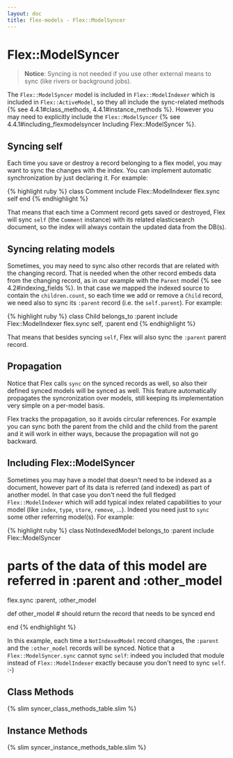 ```yaml
---
layout: doc
title: flex-models - Flex::ModelSyncer
---
```


# Flex::ModelSyncer

> __Notice__: Syncing is not needed if you use other external means to sync (like rivers or background jobs).


The `Flex::ModelSyncer` model is included in `Flex::ModelIndexer` which is included in `Flex::ActiveModel`, so they all include the sync-related methods {% see 4.4.1#class_methods, 4.4.1#instance_methods %}. However you may need to explicitly include the `Flex::ModelSyncer` {% see 4.4.1#including_flexmodelsyncer Including Flex::ModelSyncer %}.

## Syncing self

Each time you save or destroy a record belonging to a flex model, you may want to sync the changes with the index. You can implement automatic synchronization by just declaring it. For example:

{% highlight ruby %}
class Comment
  include Flex::ModelIndexer
  flex.sync self
end
{% endhighlight %}

That means that each time a Comment record gets saved or destroyed, Flex will sync `self` (the `Comment` instance) with its related elasticsearch document, so the index will always contain the updated data from the DB(s).

## Syncing relating models

Sometimes, you may need to sync also other records that are related with the changing record. That is needed when the other record embeds data from the changing record, as in our example with the `Parent` model {% see 4.2#indexing_fields %}. In that case we mapped the indexed source to contain the `children.count`, so each time we add or remove a `Child` record, we need also to sync its `:parent` record (i.e. the `self.parent`). For example:

{% highlight ruby %}
class Child
  belongs_to :parent
  include Flex::ModelIndexer
  flex.sync self, :parent
end
{% endhighlight %}

That means that besides syncing `self`, Flex will also sync the `:parent` parent record.

## Propagation

Notice that Flex calls `sync` on the synced records as well, so also their defined synced models will be synced as well. This feature automatically propagates the syncronization over models, still keeping its implementation very simple on a per-model basis.

Flex tracks the propagation, so it avoids circular references. For example you can sync both the parent from the child and the child from the parent and it will work in either ways, because the propagation will not go backward.


## Including Flex::ModelSyncer

Sometimes you may have a model that doesn't need to be indexed as a document, however part of its data is referred (and indexed) as part of another model. In that case you don't need the full fledged `Flex::ModelIndexer` which will add typical index related capabilities to your model (like `index`, `type`, `store`, `remove`, ...). Indeed you need just to `sync` some other referring model(s). For example:

{% highlight ruby %}
class NotIndexedModel
  belongs_to :parent
  include Flex::ModelSyncer
  # parts of the data of this model are referred in :parent and :other_model
  flex.sync :parent, :other_model

  def other_model
    # should return the record that needs to be synced
  end

end
{% endhighlight %}

In this example, each time a `NotIndexedModel` record changes, the `:parent` and the `:other_model` records will be synced. Notice that a `Flex::ModelSyncer.sync` cannot sync `self`: indeed you included that module instead of `Flex::ModelIndexer` exactly because you don't need to sync `self`. :-)

## Class Methods

{% slim syncer_class_methods_table.slim %}

## Instance Methods

{% slim syncer_instance_methods_table.slim %}
